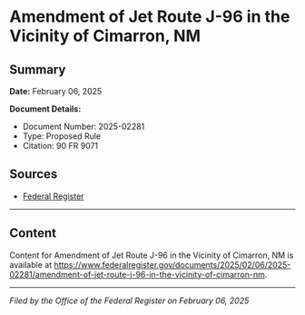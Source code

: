 # Amendment of Jet Route J-96 in the Vicinity of Cimarron, NM

## Summary

**Date:** February 06, 2025

**Document Details:**
- Document Number: 2025-02281
- Type: Proposed Rule
- Citation: 90 FR 9071

## Sources
- [Federal Register](https://www.federalregister.gov/documents/2025/02/06/2025-02281/amendment-of-jet-route-j-96-in-the-vicinity-of-cimarron-nm)

---

## Content

Content for Amendment of Jet Route J-96 in the Vicinity of Cimarron, NM is available at https://www.federalregister.gov/documents/2025/02/06/2025-02281/amendment-of-jet-route-j-96-in-the-vicinity-of-cimarron-nm.

---

*Filed by the Office of the Federal Register on February 06, 2025*
